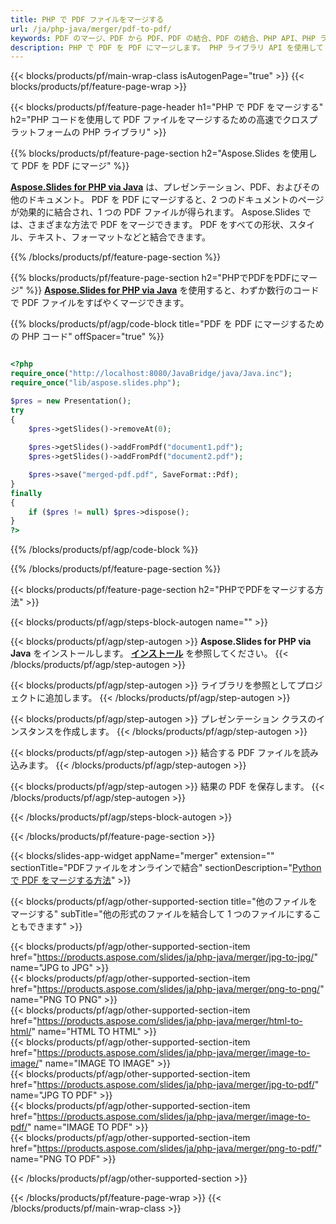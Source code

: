 ```yaml
---
title: PHP で PDF ファイルをマージする
url: /ja/php-java/merger/pdf-to-pdf/
keywords: PDF のマージ、PDF から PDF、PDF の結合、PDF の結合、PHP API、PHP ライブラリ
description: PHP で PDF を PDF にマージします。 PHP ライブラリ API を使用して PDF ファイルを結合する
---
```


{{< blocks/products/pf/main-wrap-class isAutogenPage="true" >}}
{{< blocks/products/pf/feature-page-wrap >}}

{{< blocks/products/pf/feature-page-header h1="PHP で PDF をマージする" h2="PHP コードを使用して PDF ファイルをマージするための高速でクロスプラットフォームの PHP ライブラリ" >}}

{{% blocks/products/pf/feature-page-section h2="Aspose.Slides を使用して PDF を PDF にマージ" %}}

[**Aspose.Slides for PHP via Java**](https://products.aspose.com/slides/ja/php-java/) は、プレゼンテーション、PDF、およびその他のドキュメント。 PDF を PDF にマージすると、2 つのドキュメントのページが効果的に結合され、1 つの PDF ファイルが得られます。 Aspose.Slides では、さまざまな方法で PDF をマージできます。 PDF をすべての形状、スタイル、テキスト、フォーマットなどと結合できます。

{{% /blocks/products/pf/feature-page-section %}}




{{% blocks/products/pf/feature-page-section  h2="PHPでPDFをPDFにマージ" %}}
[**Aspose.Slides for PHP via Java**](https://products.aspose.com/slides/ja/php-java/) を使用すると、わずか数行のコードで PDF ファイルをすばやくマージできます。

{{% blocks/products/pf/agp/code-block title="PDF を PDF にマージするための PHP コード" offSpacer="true" %}}
```php

<?php
require_once("http://localhost:8080/JavaBridge/java/Java.inc");
require_once("lib/aspose.slides.php");

$pres = new Presentation();
try
{
    $pres->getSlides()->removeAt(0);
    
    $pres->getSlides()->addFromPdf("document1.pdf");
    $pres->getSlides()->addFromPdf("document2.pdf");

    $pres->save("merged-pdf.pdf", SaveFormat::Pdf);
}
finally
{
    if ($pres != null) $pres->dispose();
}
?>
```
{{% /blocks/products/pf/agp/code-block %}}

{{% /blocks/products/pf/feature-page-section %}}




{{< blocks/products/pf/feature-page-section  h2="PHPでPDFをマージする方法" >}}


{{< blocks/products/pf/agp/steps-block-autogen name="" >}}


{{< blocks/products/pf/agp/step-autogen >}}
**Aspose.Slides for PHP via Java** をインストールします。 [**インストール**](https://docs.aspose.com/slides/php-java/installation/) を参照してください。
{{< /blocks/products/pf/agp/step-autogen >}}

{{< blocks/products/pf/agp/step-autogen >}}
ライブラリを参照としてプロジェクトに追加します。
{{< /blocks/products/pf/agp/step-autogen >}}

{{< blocks/products/pf/agp/step-autogen >}}
プレゼンテーション クラスのインスタンスを作成します。
{{< /blocks/products/pf/agp/step-autogen >}}

{{< blocks/products/pf/agp/step-autogen >}}
結合する PDF ファイルを読み込みます。
{{< /blocks/products/pf/agp/step-autogen >}}

{{< blocks/products/pf/agp/step-autogen >}}
結果の PDF を保存します。
{{< /blocks/products/pf/agp/step-autogen >}}


{{< /blocks/products/pf/agp/steps-block-autogen >}}


{{< /blocks/products/pf/feature-page-section >}}




{{< blocks/slides-app-widget  appName="merger" extension="" sectionTitle="PDFファイルをオンラインで結合" sectionDescription="[Python で PDF をマージする方法](https://products.aspose.com/slides/ja/python-net/merge/pdf/)" >}}

{{< blocks/products/pf/agp/other-supported-section title="他のファイルをマージする" subTitle="他の形式のファイルを結合して 1 つのファイルにすることもできます" >}}

{{< blocks/products/pf/agp/other-supported-section-item href="https://products.aspose.com/slides/ja/php-java/merger/jpg-to-jpg/" name="JPG to JPG" >}}  
{{< blocks/products/pf/agp/other-supported-section-item href="https://products.aspose.com/slides/ja/php-java/merger/png-to-png/" name="PNG TO PNG" >}}  
{{< blocks/products/pf/agp/other-supported-section-item href="https://products.aspose.com/slides/ja/php-java/merger/html-to-html/" name="HTML TO HTML" >}}  
{{< blocks/products/pf/agp/other-supported-section-item href="https://products.aspose.com/slides/ja/php-java/merger/image-to-image/" name="IMAGE TO IMAGE" >}}  
{{< blocks/products/pf/agp/other-supported-section-item href="https://products.aspose.com/slides/ja/php-java/merger/jpg-to-pdf/" name="JPG TO PDF" >}}  
{{< blocks/products/pf/agp/other-supported-section-item href="https://products.aspose.com/slides/ja/php-java/merger/image-to-pdf/" name="IMAGE TO PDF" >}}  
{{< blocks/products/pf/agp/other-supported-section-item href="https://products.aspose.com/slides/ja/php-java/merger/png-to-pdf/" name="PNG TO PDF" >}}  
  


{{< /blocks/products/pf/agp/other-supported-section >}}

{{< /blocks/products/pf/feature-page-wrap >}}
{{< /blocks/products/pf/main-wrap-class >}}
